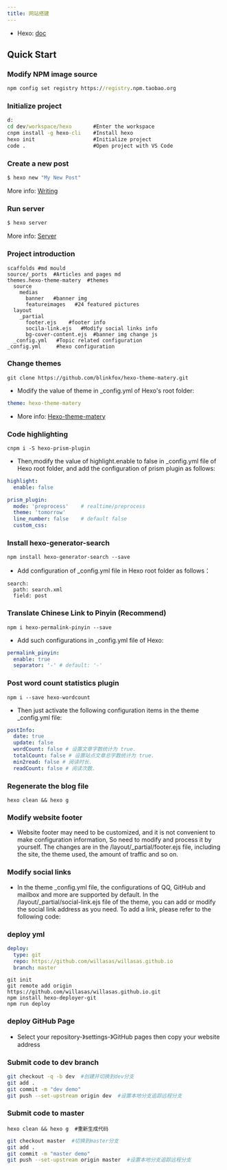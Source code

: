 ```yaml
---
title: 网站搭建
---
```


- Hexo: [doc](https://hexo.io/docs/)

## Quick Start

### Modify NPM image source

```cmd
npm config set registry https://registry.npm.taobao.org
```

### Initialize project

```cmd
d:
cd dev/workspace/hexo       #Enter the workspace
cnpm install -g hexo-cli    #Install hexo
hexo init                   #Initialize project
code .                      #Open project with VS Code
```

### Create a new post

```bash
$ hexo new "My New Post"
```

More info: [Writing](https://hexo.io/docs/writing.html)

### Run server

```bash
$ hexo server
```

More info: [Server](https://hexo.io/docs/server.html)

### Project introduction

```
scaffolds #md mould
source/_ports  #Articles and pages md
themes.hexo-theme-matery  #themes
  source
    medias
      banner   #banner img
      featureimages   #24 featured pictures
  layout
    _partial
      footer.ejs    #footer info
      socila-link.ejs   #Modify social links info
      bg-cover-content.ejs  #banner img change js
  _config.yml   #Topic related configuration
_config.yml     #hexo configuration
```

### Change themes

```
git clone https://github.com/blinkfox/hexo-theme-matery.git
```

- Modify the value of theme in \_config.yml of Hexo's root folder:

```_config.yml
theme: hexo-theme-matery
```

- More info: [Hexo-theme-matery](https://github.com/blinkfox/hexo-theme-matery/blob/develop/README_CN.md)

### Code highlighting

```
cnpm i -S hexo-prism-plugin
```

- Then,modify the value of highlight.enable to false in \_config.yml file of Hexo root folder, and add the configuration of prism plugin as follows:

```_config.yml
highlight:
  enable: false

prism_plugin:
  mode: 'preprocess'    # realtime/preprocess
  theme: 'tomorrow'
  line_number: false    # default false
  custom_css:
```

### Install hexo-generator-search

```terminal
npm install hexo-generator-search --save
```

- Add configuration of \_config.yml file in Hexo root folder as follows：

```
search:
  path: search.xml
  field: post
```

### Translate Chinese Link to Pinyin (Recommend)

```terminal
npm i hexo-permalink-pinyin --save
```

- Add such configurations in \_config.yml file of Hexo:

```_config.yml
permalink_pinyin:
  enable: true
  separator: '-' # default: '-'
```

### Post word count statistics plugin

```terminal
npm i --save hexo-wordcount
```

- Then just activate the following configuration items in the theme \_config.yml file:

```themes/hexo-theme-matery/_config.yml
postInfo:
  date: true
  update: false
  wordCount: false # 设置文章字数统计为 true.
  totalCount: false # 设置站点文章总字数统计为 true.
  min2read: false # 阅读时长.
  readCount: false # 阅读次数.
```

### Regenerate the blog file

```terminal
hexo clean && hexo g
```

### Modify website footer

- Website footer may need to be customized, and it is not convenient to make configuration information, So need to modify and process it by yourself. The changes are in the /layout/\_partial/footer.ejs file, including the site, the theme used, the amount of traffic and so on.

### Modify social links

- In the theme \_config.yml file, the configurations of QQ, GitHub and mailbox and more are supported by default. In the /layout/\_partial/social-link.ejs file of the theme, you can add or modify the social link address as you need. To add a link, please refer to the following code:

### deploy yml

```_config.yml
deploy:
  type: git
  repo: https://github.com/willasas/willasas.github.io
  branch: master
```

```terminal
git init
git remote add origin https://github.com/willasas/willasas.github.io.git
npm install hexo-deployer-git
npm run deploy
```

### deploy GitHub Page

- Select your repository-》settings-》GitHub pages then copy your website address

### Submit code to dev branch

```bash
git checkout -q -b dev  #创建并切换到dev分支
git add .
git commit -m "dev demo"
git push --set-upstream origin dev  #设置本地分支追踪远程分支
```

### Submit code to master

```terminal
hexo clean && hexo g  #重新生成代码
```

```bash
git checkout master  #切换到master分支
git add .
git commit -m "master demo"
git push --set-upstream origin master  #设置本地分支追踪远程分支
```
